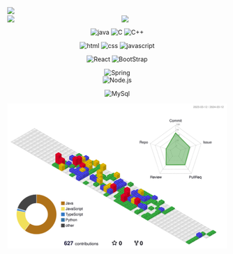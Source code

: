 <div>
  <img  src="https://capsule-render.vercel.app/api?type=waving&color=auto&height=200&section=header&text=CodeJuggler🤹&fontSize=90" />  
</div>

<div style="display: flex; justify-content: space-between;">
  <img src="https://github-readme-stats.vercel.app/api?username=CodeJuggler19&show_icons=true&theme=onedark" style="width: 48%;">
  <img src="https://github-readme-stats.vercel.app/api/top-langs/?username=CodeJuggler19&layout=compact" style="width: 48%;">
</div>
<!-- [![Solved.ac Profile](http://mazassumnida.wtf/api/generate_badge?boj=wlsdydals7)](https://solved.ac/wlsdydals7) -->

<div align="center">

![java](https://img.shields.io/badge/Java-ED8B00?style=for-the-badge&logo=openjdk&logoColor=white)
![C](https://img.shields.io/badge/C-00599C?style=for-the-badge&logo=c&logoColor=white)
![C++](https://img.shields.io/badge/C%2B%2B-00599C?style=for-the-badge&logo=c%2B%2B&logoColor=white)

![html](https://img.shields.io/badge/HTML-239120?style=for-the-badge&logo=html5&logoColor=white)
![css](https://img.shields.io/badge/CSS-239120?&style=for-the-badge&logo=css3&logoColor=white)
![javascript](https://img.shields.io/badge/JavaScript-F7DF1E?style=for-the-badge&logo=JavaScript&logoColor=white)

![React](https://img.shields.io/badge/React-20232A?style=for-the-badge&logo=react&logoColor=61DAFB)
![BootStrap](https://img.shields.io/badge/Bootstrap-563D7C?style=for-the-badge&logo=bootstrap&logoColor=white)
</div>
<div align="center">
	
![Spring](https://img.shields.io/badge/Spring-6DB33F?style=for-the-badge&logo=spring&logoColor=white)		
![Node.js](https://img.shields.io/badge/Node.js-43853D?style=for-the-badge&logo=node.js&logoColor=white)		
</div>

<div align="center">
	
![MySql](https://img.shields.io/badge/MySQL-00000F?style=for-the-badge&logo=mysql&logoColor=white)		
</div>



![](./profile-3d-contrib/profile-gitblock.svg) 
